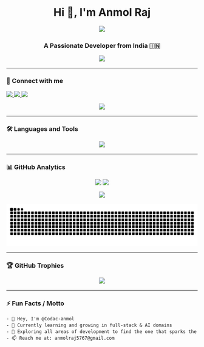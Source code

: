 <h1 align="center">Hi 👋, I'm Anmol Raj</h1>
<p align="center">
  <img src="https://media.giphy.com/media/qgQUggAC3Pfv687qPC/giphy.gif" width="350" />
</p>
<h3 align="center">A Passionate Developer from India 🇮🇳</h3>

<p align="center">
  <img src="https://readme-typing-svg.herokuapp.com/?lines=Competitive%20Programmer;Full-stack%20Web%20Developer;ML%20Enthusiast;Problem%20Solver;Tech%20Explorer&center=true&width=500&height=45">
</p>

---

### 🔗 Connect with me

<p align="left">
  <a href="https://linkedin.com/in/Codac-anmol" target="_blank">
    <img src="https://img.shields.io/badge/LinkedIn-blue?style=for-the-badge&logo=linkedin" />
  </a>
  <a href="mailto:anmolraj5767@gmail.com">
    <img src="https://img.shields.io/badge/Email-D14836?style=for-the-badge&logo=gmail&logoColor=white" />
  </a>
  <a href="https://yourwebsite.com" target="_blank">
    <img src="https://img.shields.io/badge/Portfolio-000?style=for-the-badge&logo=firefox&logoColor=white" />
  </a>
</p>

<p align="center">
  <img src="https://komarev.com/ghpvc/?username=Codac-anmol&style=for-the-badge&color=brightgreen" />
</p>

---

### 🛠️ Languages and Tools

<p align="center">
  <img src="https://skillicons.dev/icons?i=java,python,cpp,html,css,js,react,nodejs,mongodb,git,github,vscode,linux,figma" />
</p>

---

### 📊 GitHub Analytics

<p align="center">
  <img src="https://github-readme-stats.vercel.app/api?username=Codac-anmol&show_icons=true&theme=radical" width="47%" />
  <img src="https://github-readme-streak-stats.herokuapp.com/?user=Codac-anmol&theme=radical" width="47%" />
</p>

<p align="center">
  <img src="https://github-readme-stats.vercel.app/api/top-langs/?username=Codac-anmol&layout=compact&theme=radical" />
</p>

<p align="center">
  <img src="https://github.com/Codac-anmol/Codac-anmol/blob/output/github-contribution-grid-snake-dark.svg" />
</p>


---

### 🏆 GitHub Trophies

<p align="center">
  <img src="https://github-profile-trophy.vercel.app/?username=Codac-anmol&theme=algolia&margin-w=15&margin-h=15" />
</p>

---

### ⚡ Fun Facts / Motto

```txt
- 👋 Hey, I'm @Codac-anmol
- 🌱 Currently learning and growing in full-stack & AI domains
- 👀 Exploring all areas of development to find the one that sparks the most joy
- 📫 Reach me at: anmolraj5767@gmail.com
